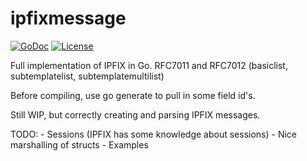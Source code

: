 # ipfixmessage


[![GoDoc](https://godoc.org/github.com/adrianuswarmenhoven/ipfixmessage?status.svg)](https://godoc.org/github.com/adrianuswarmenhoven/ipfixmessage)
[![License](https://img.shields.io/badge/license-MIT-blue.svg)](https://github.com/adrianuswarmenhoven/ipfixmessage/blob/master/LICENSE.md)

Full implementation of IPFIX in Go. RFC7011 and RFC7012 (basiclist, subtemplatelist, subtemplatemultilist)

Before compiling, use go generate to pull in some field id's.

Still WIP, but correctly creating and parsing IPFIX messages.

TODO:
    - Sessions (IPFIX has some knowledge about sessions)
    - Nice marshalling of structs
    - Examples